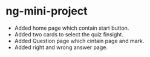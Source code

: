 # ng-mini-project
- Added home page which contain start button.
- Added two cards to select the quiz finsight.
- Added Question page which cintain page and mark.
- Added right and wrong answer page.
